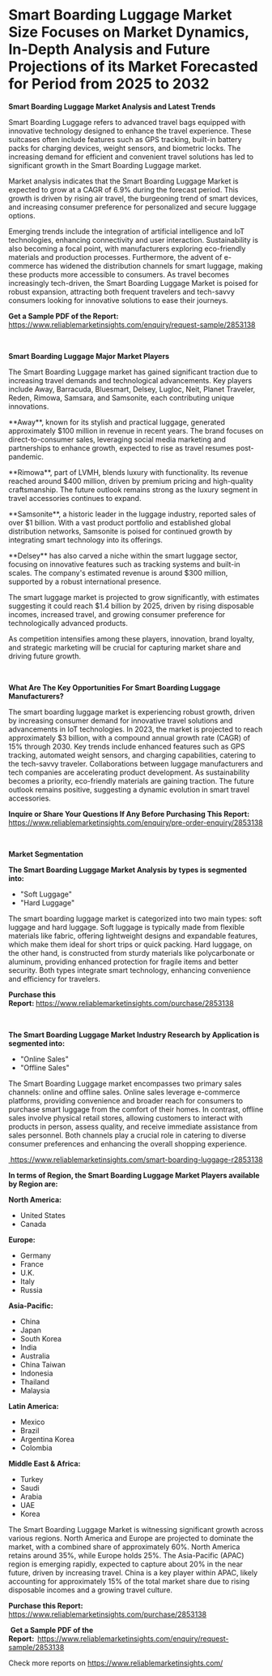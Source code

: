 <p><h1>Smart Boarding Luggage Market Size Focuses on Market Dynamics, In-Depth Analysis and Future Projections of its Market Forecasted for Period from 2025 to 2032</h1></p><p><strong>Smart Boarding Luggage Market Analysis and Latest Trends</strong></p>
<p><p>Smart Boarding Luggage refers to advanced travel bags equipped with innovative technology designed to enhance the travel experience. These suitcases often include features such as GPS tracking, built-in battery packs for charging devices, weight sensors, and biometric locks. The increasing demand for efficient and convenient travel solutions has led to significant growth in the Smart Boarding Luggage market.</p><p>Market analysis indicates that the Smart Boarding Luggage Market is expected to grow at a CAGR of 6.9% during the forecast period. This growth is driven by rising air travel, the burgeoning trend of smart devices, and increasing consumer preference for personalized and secure luggage options. </p><p>Emerging trends include the integration of artificial intelligence and IoT technologies, enhancing connectivity and user interaction. Sustainability is also becoming a focal point, with manufacturers exploring eco-friendly materials and production processes. Furthermore, the advent of e-commerce has widened the distribution channels for smart luggage, making these products more accessible to consumers. As travel becomes increasingly tech-driven, the Smart Boarding Luggage Market is poised for robust expansion, attracting both frequent travelers and tech-savvy consumers looking for innovative solutions to ease their journeys.</p></p>
<p><strong>Get a Sample PDF of the Report:&nbsp;</strong> <a href="https://www.reliablemarketinsights.com/enquiry/request-sample/2853138?utm_campaign=2317&utm_medium=2&utm_source=Github&utm_content=ia&utm_term=11032025&utm_id=smart-boarding-luggage">https://www.reliablemarketinsights.com/enquiry/request-sample/2853138</a></p>
<p>&nbsp;</p>
<p><strong>Smart Boarding Luggage Major Market Players</strong></p>
<p><p>The Smart Boarding Luggage market has gained significant traction due to increasing travel demands and technological advancements. Key players include Away, Barracuda, Bluesmart, Delsey, Lugloc, Neit, Planet Traveler, Reden, Rimowa, Samsara, and Samsonite, each contributing unique innovations.</p><p>**Away**, known for its stylish and practical luggage, generated approximately $100 million in revenue in recent years. The brand focuses on direct-to-consumer sales, leveraging social media marketing and partnerships to enhance growth, expected to rise as travel resumes post-pandemic.</p><p>**Rimowa**, part of LVMH, blends luxury with functionality. Its revenue reached around $400 million, driven by premium pricing and high-quality craftsmanship. The future outlook remains strong as the luxury segment in travel accessories continues to expand.</p><p>**Samsonite**, a historic leader in the luggage industry, reported sales of over $1 billion. With a vast product portfolio and established global distribution networks, Samsonite is poised for continued growth by integrating smart technology into its offerings.</p><p>**Delsey** has also carved a niche within the smart luggage sector, focusing on innovative features such as tracking systems and built-in scales. The company's estimated revenue is around $300 million, supported by a robust international presence.</p><p>The smart luggage market is projected to grow significantly, with estimates suggesting it could reach $1.4 billion by 2025, driven by rising disposable incomes, increased travel, and growing consumer preference for technologically advanced products. </p><p>As competition intensifies among these players, innovation, brand loyalty, and strategic marketing will be crucial for capturing market share and driving future growth.</p></p>
<p>&nbsp;</p>
<p><strong>What Are The Key Opportunities For Smart Boarding Luggage Manufacturers?</strong></p>
<p><p>The smart boarding luggage market is experiencing robust growth, driven by increasing consumer demand for innovative travel solutions and advancements in IoT technologies. In 2023, the market is projected to reach approximately $3 billion, with a compound annual growth rate (CAGR) of 15% through 2030. Key trends include enhanced features such as GPS tracking, automated weight sensors, and charging capabilities, catering to the tech-savvy traveler. Collaborations between luggage manufacturers and tech companies are accelerating product development. As sustainability becomes a priority, eco-friendly materials are gaining traction. The future outlook remains positive, suggesting a dynamic evolution in smart travel accessories.</p></p>
<p><strong>Inquire or Share Your Questions If Any Before Purchasing This Report:</strong> <a href="https://www.reliablemarketinsights.com/enquiry/pre-order-enquiry/2853138?utm_campaign=2317&utm_medium=2&utm_source=Github&utm_content=ia&utm_term=11032025&utm_id=smart-boarding-luggage">https://www.reliablemarketinsights.com/enquiry/pre-order-enquiry/2853138</a></p>
<p>&nbsp;</p>
<p><strong>Market Segmentation</strong></p>
<p><strong>The Smart Boarding Luggage Market Analysis by types is segmented into:</strong></p>
<p><ul><li>"Soft Luggage"</li><li>"Hard Luggage"</li></ul></p>
<p><p>The smart boarding luggage market is categorized into two main types: soft luggage and hard luggage. Soft luggage is typically made from flexible materials like fabric, offering lightweight designs and expandable features, which make them ideal for short trips or quick packing. Hard luggage, on the other hand, is constructed from sturdy materials like polycarbonate or aluminum, providing enhanced protection for fragile items and better security. Both types integrate smart technology, enhancing convenience and efficiency for travelers.</p></p>
<p><strong>Purchase this Report:&nbsp;</strong><a href="https://www.reliablemarketinsights.com/purchase/2853138?utm_campaign=2317&utm_medium=2&utm_source=Github&utm_content=ia&utm_term=11032025&utm_id=smart-boarding-luggage">https://www.reliablemarketinsights.com/purchase/2853138</a></p>
<p>&nbsp;</p>
<p><strong>The Smart Boarding Luggage Market Industry Research by Application is segmented into:</strong></p>
<p><ul><li>"Online Sales"</li><li>"Offline Sales"</li></ul></p>
<p><p>The Smart Boarding Luggage market encompasses two primary sales channels: online and offline sales. Online sales leverage e-commerce platforms, providing convenience and broader reach for consumers to purchase smart luggage from the comfort of their homes. In contrast, offline sales involve physical retail stores, allowing customers to interact with products in person, assess quality, and receive immediate assistance from sales personnel. Both channels play a crucial role in catering to diverse consumer preferences and enhancing the overall shopping experience.</p></p>
<p><a href="https://www.reliablemarketinsights.com/smart-boarding-luggage-r2853138?utm_campaign=2317&utm_medium=2&utm_source=Github&utm_content=ia&utm_term=11032025&utm_id=smart-boarding-luggage">&nbsp;https://www.reliablemarketinsights.com/smart-boarding-luggage-r2853138</a></p>
<p><strong>In terms of Region, the Smart Boarding Luggage Market Players available by Region are:</strong></p>
<p>
    <p> <strong> North America: </strong>
        <ul>
            <li>United States</li>
            <li>Canada</li>
        </ul>
        </p> 
    <p> <strong> Europe: </strong>
        <ul>
            <li>Germany</li>
            <li>France</li>
            <li>U.K.</li>
            <li>Italy</li>
            <li>Russia</li>
        </ul>
        </p> 
    <p> <strong> Asia-Pacific: </strong>
        <ul>
            <li>China</li>
            <li>Japan</li>
            <li>South Korea</li>
            <li>India</li>
            <li>Australia</li>
            <li>China Taiwan</li>
            <li>Indonesia</li>
            <li>Thailand</li>
            <li>Malaysia</li>
        </ul>
        </p> 
    <p> <strong> Latin America: </strong>
        <ul>
            <li>Mexico</li>
            <li>Brazil</li>
            <li>Argentina Korea</li>
            <li>Colombia</li>
        </ul>
        </p> 
    <p> <strong> Middle East & Africa: </strong>
        <ul>
            <li>Turkey</li>
            <li>Saudi</li>
            <li>Arabia</li>
            <li>UAE</li>
            <li>Korea</li>
        </ul>
    </p>
    </p>
<p><p>The Smart Boarding Luggage Market is witnessing significant growth across various regions. North America and Europe are projected to dominate the market, with a combined share of approximately 60%. North America retains around 35%, while Europe holds 25%. The Asia-Pacific (APAC) region is emerging rapidly, expected to capture about 20% in the near future, driven by increasing travel. China is a key player within APAC, likely accounting for approximately 15% of the total market share due to rising disposable incomes and a growing travel culture.</p></p>
<p><strong>Purchase this Report: </strong><a href="https://www.reliablemarketinsights.com/purchase/2853138?utm_campaign=2317&utm_medium=2&utm_source=Github&utm_content=ia&utm_term=11032025&utm_id=smart-boarding-luggage">https://www.reliablemarketinsights.com/purchase/2853138</a></p>
<p>&nbsp;<strong>Get a Sample PDF of the Report:&nbsp;&nbsp;</strong><a href="https://www.reliablemarketinsights.com/enquiry/request-sample/2853138?utm_campaign=2317&utm_medium=2&utm_source=Github&utm_content=ia&utm_term=11032025&utm_id=smart-boarding-luggage">https://www.reliablemarketinsights.com/enquiry/request-sample/2853138</a></p>
<p><strong></strong></p>
<p>Check more reports on <a href="https://www.reliablemarketinsights.com/?utm_campaign=2317&utm_medium=2&utm_source=Github&utm_content=ia&utm_term=11032025&utm_id=smart-boarding-luggage">https://www.reliablemarketinsights.com/</a></p>